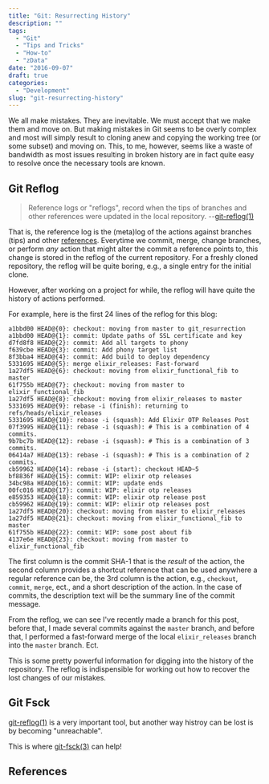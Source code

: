 ```yaml
---
title: "Git: Resurrecting History"
description: ""
tags:
  - "Git"
  - "Tips and Tricks"
  - "How-to"
  - "zData"
date: "2016-09-07"
draft: true
categories:
  - "Development"
slug: "git-resurrecting-history"
---
```


We all make mistakes. They are inevitable. We must accept that we make them and
move on. But making mistakes in Git seems to be overly complex and most will
simply result to cloning anew and copying the working tree (or some subset) and
moving on. This, to me, however, seems like a waste of bandwidth as most issues
resulting in broken history are in fact quite easy to resolve once the
necessary tools are known.

## Git Reflog ##

> Reference logs or "reflogs", record when the tips of branches and other
> references were updated in the local repository.
--[git-reflog(1)][1]

That is, the reference log is the (meta)log of the actions against branches
(tips) and other [references][2]. Everytime we commit, merge, change branches,
or perform _any_ action that might alter the commit a reference points to, this
change is stored in the reflog of the current repository. For a freshly cloned
repository, the reflog will be quite boring, e.g., a single entry for the
initial clone.

However, after working on a project for while, the reflog will have quite the
history of actions performed.

For example, here is the first 24 lines of the reflog for this blog:

    a1bbd00 HEAD@{0}: checkout: moving from master to git_resurrection
    a1bbd00 HEAD@{1}: commit: Update paths of SSL certificate and key
    d7fd8f8 HEAD@{2}: commit: Add all targets to phony
    f639cbe HEAD@{3}: commit: Add phony target list
    8f3bba4 HEAD@{4}: commit: Add build to deploy dependency
    5331695 HEAD@{5}: merge elixir_releases: Fast-forward
    1a27df5 HEAD@{6}: checkout: moving from elixir_functional_fib to master
    61f755b HEAD@{7}: checkout: moving from master to elixir_functional_fib
    1a27df5 HEAD@{8}: checkout: moving from elixir_releases to master
    5331695 HEAD@{9}: rebase -i (finish): returning to refs/heads/elixir_releases
    5331695 HEAD@{10}: rebase -i (squash): Add Elixir OTP Releases Post
    07f3995 HEAD@{11}: rebase -i (squash): # This is a combination of 4 commits.
    9b7bc7b HEAD@{12}: rebase -i (squash): # This is a combination of 3 commits.
    06414a7 HEAD@{13}: rebase -i (squash): # This is a combination of 2 commits.
    cb59962 HEAD@{14}: rebase -i (start): checkout HEAD~5
    bf8836f HEAD@{15}: commit: WIP: elixir otp releases
    34bc98a HEAD@{16}: commit: WIP: update ends
    00fc016 HEAD@{17}: commit: WIP: elixir otp releases
    e859353 HEAD@{18}: commit: WIP: elixir otp release post
    cb59962 HEAD@{19}: commit: WIP: elixir otp releases post
    1a27df5 HEAD@{20}: checkout: moving from master to elixir_releases
    1a27df5 HEAD@{21}: checkout: moving from elixir_functional_fib to master
    61f755b HEAD@{22}: commit: WIP: some post about fib
    4137e6e HEAD@{23}: checkout: moving from master to elixir_functional_fib

The first column is the commit SHA-1 that is the _result_ of the action, the
second column provides a shortcut reference that can be used anywhere a regular
reference can be, the 3rd column is the action, e.g., `checkout`, `commit`,
`merge`, ect., and a short description of the action. In the case of commits,
the description text will be the summary line of the commit message.

From the reflog, we can see I've recently made a branch for this post, before
that, I made several commits against the `master` branch, and before that, I
performed a fast-forward merge of the local `elixir_releases` branch into the
`master` branch. Ect.

This is some pretty powerful information for digging into the history of the
repository. The reflog is indispensible for working out how to recover the lost
changes of our mistakes.

## Git Fsck ##

[git-reflog(1)][1] is a very important tool, but another way histroy can be
lost is by becoming "unreachable".

This is where [git-fsck(3)][3] can help!

## References ##

[1]: https://www.kernel.org/pub/software/scm/git/docs/git-reflog.html

[2]: https://git-scm.com/book/en/v2/Git-Internals-Git-References

[3]: https://www.kernel.org/pub/software/scm/git/docs/git-fsck.html
